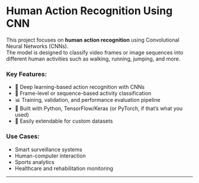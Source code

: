 # Human Action Recognition Using CNN

This project focuses on **human action recognition** using Convolutional Neural Networks (CNNs).  
The model is designed to classify video frames or image sequences into different human activities such as walking, running, jumping, and more.  

### Key Features:
- 🧠 Deep learning-based action recognition with CNNs  
- 🎥 Frame-level or sequence-based activity classification  
- 📊 Training, validation, and performance evaluation pipeline  
- 🚀 Built with Python, TensorFlow/Keras (or PyTorch, if that’s what you used)  
- 📂 Easily extendable for custom datasets  

### Use Cases:
- Smart surveillance systems  
- Human-computer interaction  
- Sports analytics  
- Healthcare and rehabilitation monitoring  

---
